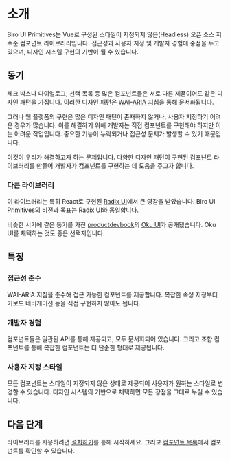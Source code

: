 # 소개

Blro UI Primitives는 Vue로 구성된 스타일이 지정되지 않은(Headless) 오픈 소스 저수준 컴포넌트 라이브러리입니다. 접근성과 사용자 지정 및 개발자 경험에 중점을 두고 있으며, 디자인 시스템 구현의 기반이 될 수 있습니다.

## 동기

체크 박스나 다이얼로그, 선택 목록 등 많은 컴포넌트들은 서로 다른 제품이어도 같은 디자인 패턴을 가집니다. 이러한 디자인 패턴은 [WAI-ARIA 지침](https://www.w3.org/WAI/ARIA/apg/)을 통해 문서화됩니다.

그러나 웹 플랫폼의 구현은 많은 디자인 패턴이 존재하지 않거나, 사용자 지정하기 어려운 경우가 많습니다. 이를 해결하기 위해 개발자는 직접 컴포넌트를 구현해야 하지만 이는 어려운 작업입니다. 중요한 기능이 누락되거나 접근성 문제가 발생할 수 있기 때문입니다.

이것이 우리가 해결하고자 하는 문제입니다. 다양한 디자인 패턴이 구현된 컴포넌트 라이브러리를 만들어 개발자가 컴포넌트를 구현하는 데 도움을 주고자 합니다.

### 다른 라이브러리

이 라이브러리는 특히 React로 구현된 [Radix UI](https://www.radix-ui.com/)에서 큰 영감을 받았습니다. Blro UI Primitives의 비전과 목표는 Radix UI와 동일합니다.

비슷한 시기에 같은 동기를 가진 [productdevbook](https://github.com/productdevbook)의 [Oku UI](https://oku-ui.com/)가 공개됐습니다. Oku UI를 채택하는 것도 좋은 선택지입니다.

## 특징

### 접근성 준수

WAI-ARIA 지침을 준수해 접근 가능한 컴포넌트를 제공합니다. 복잡한 속성 지정부터 키보드 네비게이션 등을 직접 구현하지 않아도 됩니다.

### 개발자 경험

컴포넌트들은 일관된 API를 통해 제공되고, 모두 문서화되어 있습니다. 그리고 조합 컴포넌트를 통해 복잡한 컴포넌트는 더 단순한 형태로 제공됩니다.

### 사용자 지정 스타일

모든 컴포넌트는 스타일이 지정되지 않은 상태로 제공되어 사용자가 원하는 스타일로 변경할 수 있습니다. 디자인 시스템의 기반으로 채택하면 모든 장점을 그대로 누릴 수 있습니다.

## 다음 단계

라이브러리를 사용하려면 [설치하기](/ko/guide/installation/)를 통해 시작하세요. 그리고 [컴포넌트 목록](/ko/components/)에서 컴포넌트를 확인할 수 있습니다.
